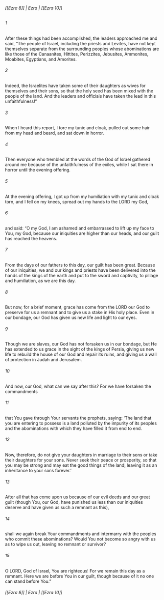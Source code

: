 ###### [[Ezra 8]] | Ezra | [[Ezra 10]]

###### 1
After these things had been accomplished, the leaders approached me and said, “The people of Israel, including the priests and Levites, have not kept themselves separate from the surrounding peoples whose abominations are like those of the Canaanites, Hittites, Perizzites, Jebusites, Ammonites, Moabites, Egyptians, and Amorites.
###### 2
Indeed, the Israelites have taken some of their daughters as wives for themselves and their sons, so that the holy seed has been mixed with the people of the land. And the leaders and officials have taken the lead in this unfaithfulness!”
###### 3
When I heard this report, I tore my tunic and cloak, pulled out some hair from my head and beard, and sat down in horror.
###### 4
Then everyone who trembled at the words of the God of Israel gathered around me because of the unfaithfulness of the exiles, while I sat there in horror until the evening offering.
###### 5
At the evening offering, I got up from my humiliation with my tunic and cloak torn, and I fell on my knees, spread out my hands to the LORD my God,
###### 6
and said: “O my God, I am ashamed and embarrassed to lift up my face to You, my God, because our iniquities are higher than our heads, and our guilt has reached the heavens.
###### 7
From the days of our fathers to this day, our guilt has been great. Because of our iniquities, we and our kings and priests have been delivered into the hands of the kings of the earth and put to the sword and captivity, to pillage and humiliation, as we are this day.
###### 8
But now, for a brief moment, grace has come from the LORD our God to preserve for us a remnant and to give us a stake in His holy place. Even in our bondage, our God has given us new life and light to our eyes.
###### 9
Though we are slaves, our God has not forsaken us in our bondage, but He has extended to us grace in the sight of the kings of Persia, giving us new life to rebuild the house of our God and repair its ruins, and giving us a wall of protection in Judah and Jerusalem.
###### 10
And now, our God, what can we say after this? For we have forsaken the commandments
###### 11
that You gave through Your servants the prophets, saying: ‘The land that you are entering to possess is a land polluted by the impurity of its peoples and the abominations with which they have filled it from end to end.
###### 12
Now, therefore, do not give your daughters in marriage to their sons or take their daughters for your sons. Never seek their peace or prosperity, so that you may be strong and may eat the good things of the land, leaving it as an inheritance to your sons forever.’
###### 13
After all that has come upon us because of our evil deeds and our great guilt (though You, our God, have punished us less than our iniquities deserve and have given us such a remnant as this),
###### 14
shall we again break Your commandments and intermarry with the peoples who commit these abominations? Would You not become so angry with us as to wipe us out, leaving no remnant or survivor?
###### 15
O LORD, God of Israel, You are righteous! For we remain this day as a remnant. Here we are before You in our guilt, though because of it no one can stand before You.”

###### [[Ezra 8]] | Ezra | [[Ezra 10]]
